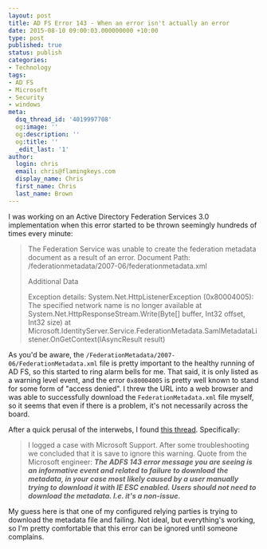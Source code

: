 ```yaml
---
layout: post
title: AD FS Error 143 - When an error isn't actually an error
date: 2015-08-10 09:00:03.000000000 +10:00
type: post
published: true
status: publish
categories:
- Technology
tags:
- AD FS
- Microsoft
- Security
- windows
meta:
  dsq_thread_id: '4019997708'
  og:image: ''
  og:description: ''
  og:title: ''
  _edit_last: '1'
author:
  login: chris
  email: chris@flamingkeys.com
  display_name: Chris
  first_name: Chris
  last_name: Brown
---
```

I was working on an Active Directory Federation Services 3.0 implementation when this error started to be thrown seemingly hundreds of times every minute:

> The Federation Service was unable to create the federation metadata document as a result of an error. 
> Document Path: /federationmetadata/2007-06/federationmetadata.xml 
> 
> Additional Data 
> 
> Exception details: 
> System.Net.HttpListenerException (0x80004005): The specified network name is no longer available
>    at System.Net.HttpResponseStream.Write(Byte[] buffer, Int32 offset, Int32 size)
>    at Microsoft.IdentityServer.Service.FederationMetadata.SamlMetadataListener.OnGetContext(IAsyncResult result)

As you'd be aware, the `/FederationMetadata/2007-06/FederationMetadata.xml` file is pretty important to the healthy running of AD FS, so this started to ring alarm bells for me. That said, it is only listed as a warning level event, and the error `0x80004005` is pretty well known to stand for some form of "access denied". I threw the URL into a web browser and was able to successfully download the `FederationMetadata.xml` file myself, so it seems that even if there is a problem, it's not necessarily across the board.

After a quick perusal of the interwebs, I found [this thread](https://social.msdn.microsoft.com/Forums/vstudio/en-US/4f03ed44-f151-4683-813c-87d24d2178f1/ad-fs-20-event-id-143-and-248?forum=Geneva). Specifically:

> I logged a case with Microsoft Support. After some troubleshooting we concluded that it is save to ignore this warning. Quote from the Microsoft engineer:
> ***The ADFS 143 error message you are seeing is an informative event and related to failure to download the metadata, in your case most likely caused by a user manually trying to download it with IE ESC enabled.  Users should not need to download the metadata.
> I.e. it's a non-issue.***

My guess here is that one of my configured relying parties is trying to download the metadata file and failing. Not ideal, but everything's working, so I'm pretty comfortable that this error can be ignored until someone complains.
